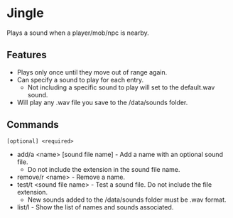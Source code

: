 # Jingle #

Plays a sound when a player/mob/npc is nearby.

## Features ##
 - Plays only once until they move out of range again.
 - Can specify a sound to play for each entry.
   - Not including a specific sound to play will set to the default.wav sound.
 - Will play any .wav file you save to the /data/sounds folder.
  
## Commands ##
`[optional] <required>`
 - add/a \<name> [sound file name] - Add a name with an optional sound file.
   - Do not include the extension in the sound file name.
 - remove/r \<name> - Remove a name.
 - test/t \<sound file name> - Test a sound file. Do not include the file extension.
   - New sounds added to the /data/sounds folder must be .wav format.
 - list/l - Show the list of names and sounds associated.
